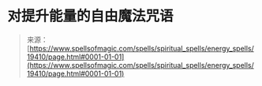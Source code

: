 <!--yml

category: 未分类

date: 2024-06-12 19:01:24

-->

# 对提升能量的自由魔法咒语

> 来源：[https://www.spellsofmagic.com/spells/spiritual_spells/energy_spells/19410/page.html#0001-01-01](https://www.spellsofmagic.com/spells/spiritual_spells/energy_spells/19410/page.html#0001-01-01)
